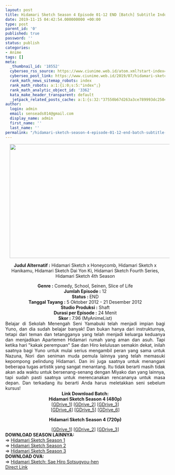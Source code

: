 ```yaml
---
layout: post
title: Hidamari Sketch Season 4 Episode 01-12 END [Batch] Subtitle Indonesia
date: 2019-11-15 04:42:54.000000000 +00:00
type: post
parent_id: '0'
published: true
password: ''
status: publish
categories:
- Anime
tags: []
meta:
  _thumbnail_id: '18552'
  cyberseo_rss_source: https://www.ciunime.web.id/atom.xml?start-index=1951&max-results=150
  cyberseo_post_link: https://www.ciunime.web.id/2019/07/hidamari-sketch-season-4-episode-01-12.html
  rank_math_news_sitemap_robots: index
  rank_math_robots: a:1:{i:0;s:5:"index";}
  rank_math_analytic_object_id: '3362'
  kata_make_header_transparent: default
  _jetpack_related_posts_cache: a:1:{s:32:"37550b67d263a3ce789993dc25046c5f";a:2:{s:7:"expires";i:1653257330;s:7:"payload";a:0:{}}}
author:
  login: admin
  email: senseads014@gmail.com
  display_name: admin
  first_name: ''
  last_name: ''
permalink: "/hidamari-sketch-season-4-episode-01-12-end-batch-subtitle-indonesia/"
---
```

<div style="text-align: center;">
<div class="separator" style="clear: both; text-align: center;"><a href="https://1.bp.blogspot.com/-G0rEIqpYsmo/XRtlBn7BUAI/AAAAAAAAatk/q3WcYj23yMctZODwAkggPLXSl-_nWZsTQCPcBGAYYCw/s1600/Hidamari%2BSketch%2BSeason%2B4.jpg" imageanchor="1" style="margin-left: 1em; margin-right: 1em;"><img border="0" data-original-height="720" data-original-width="1280" height="360" src="{{ site.baseurl }}/assets/2019/11/Hidamari%2BSketch%2BSeason%2B4.jpg" width="640" /></a></div>
<div style="text-align: left;"></div>
<p><b>Judul</b><b><b> Alternatif</b> :</b> Hidamari Sketch x Honeycomb, Hidamari Sketch x Hanikamu, Hidamari Sketch Dai Yon Ki, Hidamari Sketch Fourth Series, Hidamari Sketch 4th Season</div>
<div style="text-align: center;"><b><b>Genre :</b></b> Comedy, School, Seinen, Slice of Life</div>
<div style="text-align: center;"><b>Jumlah Episode :</b> 12<br /><b>Status :&nbsp;</b>END<br /><b>Tanggal Tayang :</b> 5 Oktober 2012 - 21 Desember 2012<br /><b>Studio Produksi :</b> Shaft<br /><b>Durasi per Episode :</b> 24 Menit</div>
<div style="text-align: center;"><b>Skor :</b> 7.96 (MyAnimeList)</div>
<div style="text-align: center;"></div>
<div style="text-align: justify;">Belajar di Sekolah Menengah Seni Yamabuki telah menjadi impian bagi Yuno, dan dia sudah belajar banyak! Dan bukan hanya dari instrukturnya, tetapi dari teman dan tetangganya yang telah menjadi keluarga keduanya dan menjadikan Apartemen Hidamari rumah yang aman dan asuh. Tapi ketika hari "kakak perempuan" Sae dan Hiro kelulusan semakin dekat, inilah saatnya bagi Yuno untuk mulai serius mengambil peran yang sama untuk Nazuna, Nori dan seniman muda pemula lainnya yang telah memasuki kepompong pelindung Hidamari. Dan ini juga saatnya untuk menangani beberapa tugas artistik yang sangat menantang. Itu tidak berarti masih tidak akan ada waktu untuk bersenang-senang dengan Miyako dan yang lainnya, tapi sudah pasti saatnya untuk merencanakan rencananya untuk masa depan. Dan terkadang itu berarti Anda harus meletakkan seni sebelum kursus!</div>
<div style="text-align: justify;"></div>
<div style="text-align: justify;"></div>
<div style="text-align: center;"><b>Link Download Batch:</b></div>
<div style="text-align: center;">
<div style="text-align: center;"><b>Hidamari Sketch Season 4 (480p)</b></div>
<div style="text-align: center;">[<a href="https://drive.google.com/uc?id=14knIZCNno-Vjvoe3r1gwdmufDWMK6Rp7" target="_blank" rel="noopener">GDrive_1</a>] [<a href="https://drive.google.com/uc?id=1T5AchtiyOLk86KUjBCMa9i5qhe4sD2UR" target="_blank" rel="noopener">GDrive_2</a>] [<a href="https://drive.google.com/uc?id=1EM4PFJY1zAGVVdLbWTKqAY_OU7102-XQ" target="_blank" rel="noopener">GDrive_3</a>]<br />[<a href="https://drive.google.com/uc?id=0By2m1EnH6YNJcTV0T0tXYjJjODQ" target="_blank" rel="noopener">GDrive_4</a>] [<a href="https://drive.google.com/uc?id=13HrPt4my0fnnP4mDRogEiancvENCTz4z" target="_blank" rel="noopener">GDrive_5</a>]&nbsp;[<a href="https://drive.google.com/uc?export=download&amp;id=1g3hS19cmQntTKBQocVCkawiXAbINPQlx" target="_blank" rel="noopener">GDrive_6</a>]</div>
<p><b>Hidamari Sketch Season 4 (720p)</b></div>
<div style="text-align: center;">[<a href="https://drive.google.com/uc?id=125rH_hX_W-CUD7rs1tlEIVE-7klIS3j5" target="_blank" rel="noopener">GDrive_1</a>] [<a href="https://drive.google.com/uc?id=1lUGWFwJ2kf9pHD9Xfbnc74ZOOreu5BFs" target="_blank" rel="noopener">GDrive_2</a>] [<a href="https://drive.google.com/uc?id=1eMbtwxQodvDVnJynK88KUlCxC4eHHnGJ" target="_blank" rel="noopener">GDrive_3</a>]
<div style="text-align: left;"></div>
<div style="text-align: left;"></div>
<div style="text-align: left;"><b>DOWNLOAD SEASON LAINNYA:</b></div>
<div style="text-align: left;"></div>
<div style="text-align: left;">=&gt;&nbsp;<a href="https://www.ciunime.web.id/2019/07/hidamari-sketch-season-1-episode-01-12.html" target="_blank" rel="noopener">Hidamari Sketch Season 1</a></div>
<div style="text-align: left;">=&gt;&nbsp;<a href="https://www.ciunime.web.id/2019/07/hidamari-sketch-season-2-episode-01-13.html" target="_blank" rel="noopener">Hidamari Sketch Season 2</a></div>
<div style="text-align: left;">=&gt;&nbsp;<a href="https://www.ciunime.web.id/2019/07/hidamari-sketch-season-3-episode-01-12.html" target="_blank" rel="noopener">Hidamari Sketch Season 3</a></div>
<div style="text-align: left;"></div>
<div style="text-align: left;"><b>DOWNLOAD OVA:</b></div>
<div style="text-align: left;"></div>
<div style="text-align: left;">=&gt;&nbsp;<a href="https://www.ciunime.web.id/2019/07/hidamari-sketch-sae-hiro-sotsugyou-hen.html" target="_blank" rel="noopener">Hidamari Sketch: Sae Hiro Sotsugyou-hen</a></div>
<div style="text-align: left;"></div>
</div>
<link rel="stylesheet" href="https://cdnjs.cloudflare.com/ajax/libs/font-awesome/4.7.0/css/font-awesome.min.css" />
<div class="divbtn"> <a href="https://handymansurrender.com/fihup8buzv?key=94550f7ce39444073321dde3b8782f97" class="btn"><i class="fa fa-download"></i> Direct Link</a> </div>
